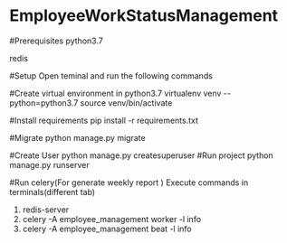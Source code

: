 # EmployeeWorkStatusManagement
#Prerequisites
python3.7

redis

 #Setup
 Open teminal and run the following commands

 #Create virtual environment in python3.7
 virtualenv venv --python=python3.7
 source venv/bin/activate

 #Install requirements
 pip install -r requirements.txt
 
 #Migrate
 python manage.py migrate
 
 #Create User
 python manage.py createsuperuser
 #Run project
 python manage.py runserver
 
 #Run celery(For generate weekly report )
 Execute commands in terminals(different tab)
 1. redis-server
 2. celery -A employee_management worker -l info
 3. celery -A employee_management beat -l info
 
 